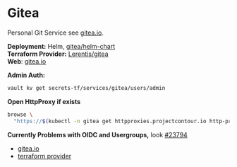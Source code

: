 # Gitea

<!--description-start-->
Personal Git Service see [gitea.io](https://gitea.io/en-us/).
<!--description-end-->

<!--header-start-->
**Deployment:** Helm, [gitea/helm-chart](https://gitea.com/gitea/helm-chart)   
**Terraform Provider:** [Lerentis/gitea](https://registry.terraform.io/providers/Lerentis/gitea/latest/docs)   
**Web**:  [gitea.io](https://gitea.io/en-us/) 
<!--header-end-->


**Admin Auth:**

<!--admin-password-start-->
```sh
vault kv get secrets-tf/services/gitea/users/admin
```
<!--admin-password-end-->

**Open HttpProxy if exists**
<!--httpproxies-start-->
```sh
browse \
  "https://$(kubectl -n gitea get httpproxies.projectcontour.io http-proxy -ojson | jq '.spec.virtualhost.fqdn' -r)"
```
<!--httpproxies-end-->

**Currently Problems with OIDC and Usergroups,** look [#23794](https://github.com/go-gitea/gitea/issues/23794) 

<!--links-start-->
* [gitea.io](https://gitea.io/en-us/) 
* [terraform provider](https://registry.terraform.io/providers/malarinv/gitea/latest/docs)
<!--links-end-->